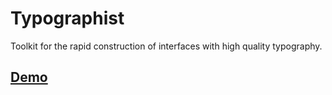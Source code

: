 # Typographist

Toolkit for the rapid construction of interfaces with high quality typography.

## [Demo](https://0x2vnvx8nl.codesandbox.io/)
